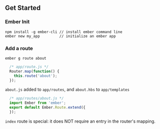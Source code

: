## Get Started
### Ember Init
    npm install -g ember-cli // install ember command line
    ember new my_app         // initialize an ember app

### Add a route
    ember g route about
````javascript
  /* app/route.js */
  Router.map(function() {
    this.route('about');
  });
````
`about.js` added to `app/routes`, and `about.hbs` to `app/templates`
````javascript
  /* app/routes/about.js */
  import Ember from 'ember';
  export default Ember.Route.extend({
  });
````

`index` route is special: it does NOT require an entry in the router's mapping.
